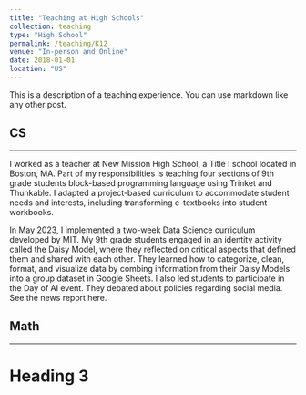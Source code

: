 ```yaml
---
title: "Teaching at High Schools"
collection: teaching
type: "High School"
permalink: /teaching/K12
venue: "In-person and Online"
date: 2018-01-01
location: "US"
---
```


This is a description of a teaching experience. You can use markdown like any other post.

## CS
___
I worked as a teacher at New Mission High School, a Title I school located in Boston, MA. Part of my responsibilities is teaching four sections of 9th grade students block-based programming language using Trinket and Thunkable. I adapted a project-based curriculum to accommodate student needs and interests, including transforming e-textbooks into student workbooks.  

In May 2023, I implemented a two-week Data Science curriculum developed by MIT. My 9th grade students engaged in an identity activity called the Daisy Model, where they reflected on critical aspects that defined them and shared with each other. They learned how to categorize, clean, format, and visualize data by combing information from their Daisy Models into a group dataset in Google Sheets. I also led students to participate in the Day of AI event. They debated about policies regarding social media. See the news report here.    

## Math
___

Heading 3
======
